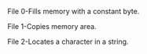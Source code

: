 File 0-Fills memory with a constant byte.

File 1-Copies memory area.

File 2-Locates a character in a string.
